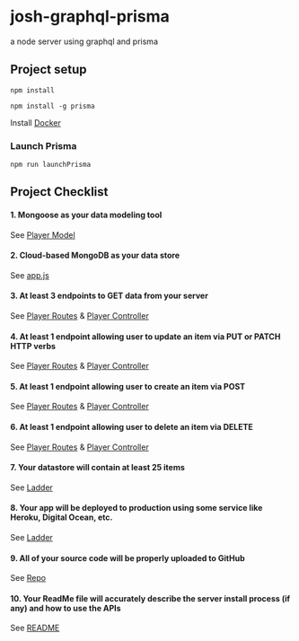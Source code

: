 
# josh-graphql-prisma
a node server using graphql and prisma

## Project setup
```
npm install
```

```
npm install -g prisma
```

Install [Docker](https://www.docker.com/)

### Launch Prisma
```
npm run launchPrisma
```

## Project Checklist
#### 1. Mongoose as your data modeling tool
See [Player Model](https://github.com/jneb28/josh-node-crud/blob/master/models/player.js)
#### 2. Cloud-based MongoDB as your data store
See [app.js](https://github.com/jneb28/josh-node-crud/blob/master/app.js)
#### 3. At least 3 endpoints to GET data from your server
See [Player Routes](https://github.com/jneb28/josh-node-crud/blob/master/routes/player.js) & [Player Controller](https://github.com/jneb28/josh-node-crud/blob/master/controllers/player.js)
#### 4. At least 1 endpoint allowing user to update an item via PUT or PATCH HTTP verbs
See [Player Routes](https://github.com/jneb28/josh-node-crud/blob/master/routes/player.js) & [Player Controller](https://github.com/jneb28/josh-node-crud/blob/master/controllers/player.js)
#### 5. At least 1 endpoint allowing user to create an item via POST
See [Player Routes](https://github.com/jneb28/josh-node-crud/blob/master/routes/player.js) & [Player Controller](https://github.com/jneb28/josh-node-crud/blob/master/controllers/player.js)
#### 6. At least 1 endpoint allowing user to delete an item via DELETE
See [Player Routes](https://github.com/jneb28/josh-node-crud/blob/master/routes/player.js) & [Player Controller](https://github.com/jneb28/josh-node-crud/blob/master/controllers/player.js)
#### 7. Your datastore will contain at least 25 items
See [Ladder](https://protected-caverns-48661.herokuapp.com/)
#### 8. Your app will be deployed to production using some service like Heroku, Digital Ocean, etc.
See [Ladder](https://protected-caverns-48661.herokuapp.com/)
#### 9. All of your source code will be properly uploaded to GitHub
See [Repo](https://github.com/jneb28/josh-node-crud)
#### 10. Your ReadMe file will accurately describe the server install process (if any) and how to use the APIs
See [README](https://github.com/jneb28/josh-node-crud/blob/master/README.md)